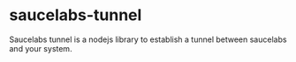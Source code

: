 saucelabs-tunnel
================

Saucelabs tunnel is a nodejs library to establish a tunnel between saucelabs and your system.

